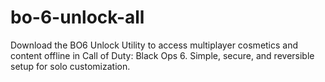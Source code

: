# bo-6-unlock-all
Download the BO6 Unlock Utility to access multiplayer cosmetics and content offline in Call of Duty: Black Ops 6. Simple, secure, and reversible setup for solo customization.
